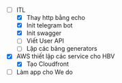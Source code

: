 - [ ] ITL
	- [x] Thay http bằng echo 
	- [x] Init telegram bot
	- [x] Init swagger
	- [ ] Viết User API
	- [ ] Lập các bảng generators
- [x] AWS thiết lập các service cho HBV
	- [x] Tạo Cloudfront
- [ ] Làm app cho We do